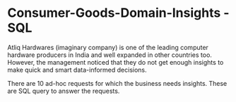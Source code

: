 # Consumer-Goods-Domain-Insights - SQL
Atliq Hardwares (imaginary company) is one of the leading computer hardware producers in India and well expanded in other countries too.
However, the management noticed that they do not get enough insights to make quick and smart data-informed decisions.

There are 10 ad-hoc requests for which the business needs insights.
These are SQL query to answer the requests. 
